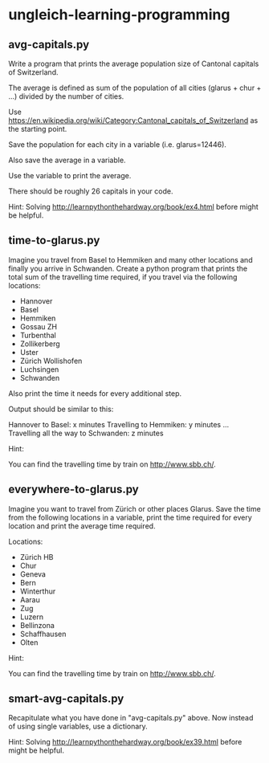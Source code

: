 # ungleich-learning-programming

## avg-capitals.py

Write a program that prints the average population size of Cantonal
capitals of Switzerland.

The average is defined as sum of the population of all cities
(glarus + chur + ...) divided by the number of cities.

Use
https://en.wikipedia.org/wiki/Category:Cantonal_capitals_of_Switzerland
as the starting point.

Save the population for each city in a variable (i.e. glarus=12446).

Also save the average in a variable.

Use the variable to print the average.

There should be roughly 26 capitals in your code.

Hint: Solving http://learnpythonthehardway.org/book/ex4.html before
might be helpful.

## time-to-glarus.py

Imagine you travel from Basel to Hemmiken and many other locations and
finally you arrive in Schwanden. Create a python program that prints
the total sum of the travelling time required, if you travel via the
following locations:

 * Hannover
 * Basel
 * Hemmiken
 * Gossau ZH
 * Turbenthal
 * Zollikerberg
 * Uster
 * Zürich Wollishofen
 * Luchsingen
 * Schwanden

Also print the time it needs for every additional step.

Output should be similar to this:

  Hannover to Basel: x minutes
  Travelling to Hemmiken: y minutes
  ...
  Travelling all the way to Schwanden: z minutes

Hint:

You can find the travelling time by train on http://www.sbb.ch/.

## everywhere-to-glarus.py

Imagine you want to travel from Zürich or other places Glarus.
Save the time from the following locations in a variable, print the
time required for every location and print the average time required.

Locations:

 * Zürich HB
 * Chur
 * Geneva
 * Bern
 * Winterthur
 * Aarau
 * Zug
 * Luzern
 * Bellinzona
 * Schaffhausen
 * Olten

Hint:

You can find the travelling time by train on http://www.sbb.ch/.


## smart-avg-capitals.py

Recapitulate what you have done in "avg-capitals.py" above. Now
instead of using single variables, use a dictionary.

Hint: Solving http://learnpythonthehardway.org/book/ex39.html
before might be helpful.
